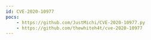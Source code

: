 ```yaml
---
id: CVE-2020-10977
pocs:
    - https://github.com/JustMichi/CVE-2020-10977.py
    - https://github.com/thewhiteh4t/cve-2020-10977
---
```

